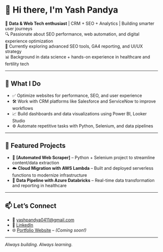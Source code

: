 # 👋 Hi there, I'm Yash Pandya

🎯 **Data & Web Tech enthusiast** | CRM + SEO + Analytics | Building smarter user journeys  
🔍 Passionate about SEO performance, web automation, and digital experience optimization  
🌱 Currently exploring advanced SEO tools, GA4 reporting, and UI/UX strategy  
📊 Background in data science + hands-on experience in healthcare and fertility tech  

---

## 💼 What I Do

- ✅ Optimize websites for performance, SEO, and user experience  
- 🛠 Work with CRM platforms like Salesforce and ServiceNow to improve workflows  
- 📈 Build dashboards and data visualizations using Power BI, Looker Studio  
- ⚙️ Automate repetitive tasks with Python, Selenium, and data pipelines  

---

## 🚀 Featured Projects

- 🔗 **[Automated Web Scraper]** – Python + Selenium project to streamline content/data extraction  
- ☁️ **Cloud Migration with AWS Lambda** – Built and deployed serverless functions to modernize infrastructure  
- 🧪 **Data Pipeline with Azure Databricks** – Real-time data transformation and reporting in healthcare

---

## 📫 Let’s Connect

- 📧 yashpandya0411@gmail.com  
- 🔗 [LinkedIn](https://linkedin.com/in/yash-pandya-data)  
- 🌐 [Portfolio Website](#) – *(Coming soon!)*

---

*Always building. Always learning.* 
